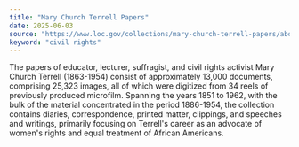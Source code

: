```yaml
---
title: "Mary Church Terrell Papers"
date: 2025-06-03
source: "https://www.loc.gov/collections/mary-church-terrell-papers/about-this-collection/"
keyword: "civil rights"
---
```


The papers of educator, lecturer, suffragist, and civil rights activist Mary Church Terrell (1863-1954) consist of approximately 13,000 documents, comprising 25,323 images, all of which were digitized from 34 reels of previously produced microfilm. Spanning the years 1851 to 1962, with the bulk of the material concentrated in the period 1886-1954, the collection contains diaries, correspondence, printed matter, clippings, and speeches and writings, primarily focusing on Terrell's career as an advocate of women's rights and equal treatment of African Americans.

